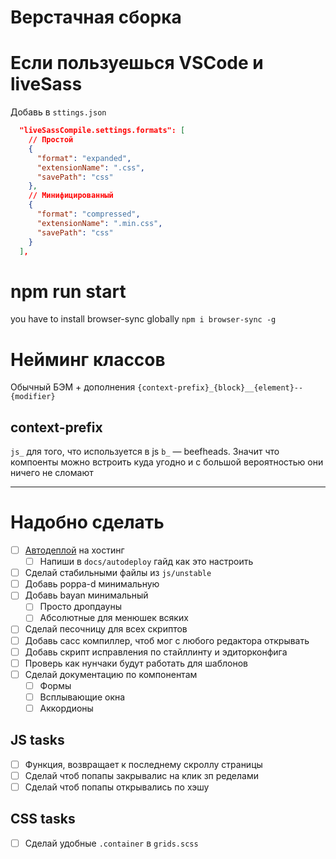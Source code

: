 # Верстачная сборка

# Если пользуешься VSCode и liveSass

Добавь в `sttings.json`

```json
  "liveSassCompile.settings.formats": [
    // Простой
    {
      "format": "expanded",
      "extensionName": ".css",
      "savePath": "css"
    },
    // Минифицированный
    {
      "format": "compressed",
      "extensionName": ".min.css",
      "savePath": "css"
    }
  ],
```

# npm run start

you have to install browser-sync globally `npm i browser-sync -g`

# Нейминг классов

Обычный БЭМ + дополнения
`{context-prefix}_{block}__{element}--{modifier}`

## context-prefix

`js_` для того, что используется в js
`b_` — beefheads. Значит что компоенты можно встроить куда угодно и с большой вероятностью они ничего не сломают

---

# Надобно сделать

- [ ] [Автодеплой](https://www.youtube.com/watch?v=hevU4NdIsoU) на хостинг
  - [ ] Напиши в `docs/autodeploy` гайд как это настроить
- [ ] Сделай стабильными файлы из `js/unstable`
- [ ] Добавь poppa-d минимальную
- [ ] Добавь bayan минимальный
  - [ ] Просто дропдауны
  - [ ] Абсолютные для менюшек всяких
- [ ] Сделай песочницу для всех скриптов
- [ ] Добавь сасс компиллер, чтоб мог с любого редактора открывать
- [ ] Добавь скрипт исправления по стайллинту и эдиторконфига
- [ ] Проверь как нунчаки будут работать для шаблонов
- [ ] Сделай документацию по компонентам
  - [ ] Формы
  - [ ] Всплывающие окна
  - [ ] Аккордионы

## JS tasks

- [ ] Функция, возвращает к последнему скроллу страницы
- [ ] Сделай чтоб попапы закрывалис на клик зп ределами
- [ ] Сделай чтоб попапы открывались по хэшу

## CSS tasks

- [ ] Сделай удобные `.container` в `grids.scss`
